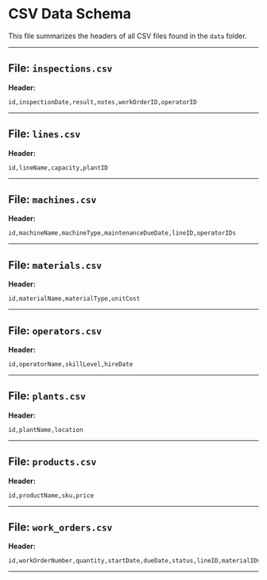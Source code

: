 # CSV Data Schema

This file summarizes the headers of all CSV files found in the `data` folder.

---

## File: `inspections.csv`
**Header:**
```csv
id,inspectionDate,result,notes,workOrderID,operatorID
```
---

## File: `lines.csv`
**Header:**
```csv
id,lineName,capacity,plantID
```
---

## File: `machines.csv`
**Header:**
```csv
id,machineName,machineType,maintenanceDueDate,lineID,operatorIDs
```
---

## File: `materials.csv`
**Header:**
```csv
id,materialName,materialType,unitCost
```
---

## File: `operators.csv`
**Header:**
```csv
id,operatorName,skillLevel,hireDate
```
---

## File: `plants.csv`
**Header:**
```csv
id,plantName,location
```
---

## File: `products.csv`
**Header:**
```csv
id,productName,sku,price
```
---

## File: `work_orders.csv`
**Header:**
```csv
id,workOrderNumber,quantity,startDate,dueDate,status,lineID,materialIDs,productID
```
---

